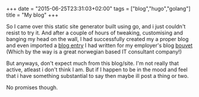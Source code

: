 +++
date = "2015-06-25T23:31:03+02:00"
tags = ["blog","hugo","golang"]
title = "My blog"
+++


So I came over this static site generator built using go, and i just couldn't resist to try it. And after a couple of hours of tweaking, customising and banging my head on the wall, I had successfully created my a proper blog and even imported a [blog entry](/post/a-simple-todo-application-tradition-vs-cqrs+es "a-simple-todo-application-tradition-vs-cqrs+es") I had written for my employer's blog [bouvet](http://www.bouvet.no/en/ "bouvet") (Which by the way is a great norwegian based IT consultant company!)

But anyways, don't expect much from this blog/site. I'm not really that active, atleast i don't think I am. But if I happen to be in the mood and feel that i have something substantial to say then maybe ill post a thing or two. 

No promises though.